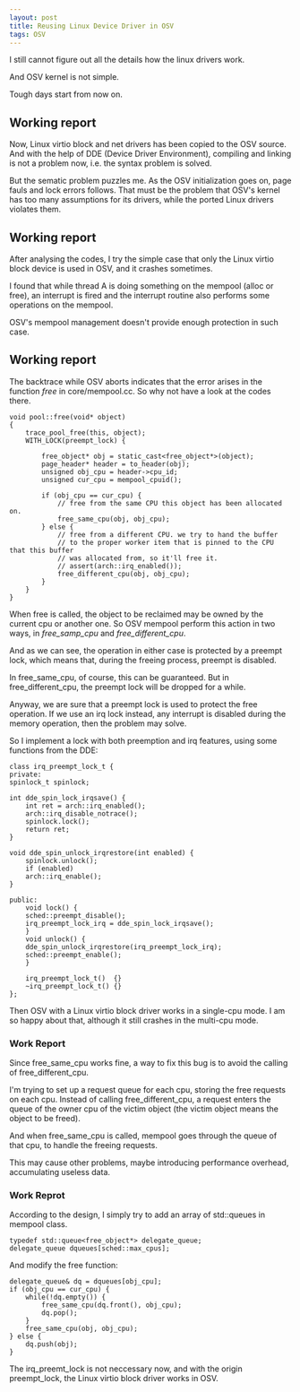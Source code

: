```yaml
---
layout: post
title: Reusing Linux Device Driver in OSV
tags: OSV
---
```


I still cannot figure out all the details how the linux drivers work.

And OSV kernel is not simple.

Tough days start from now on.

<!--more-->

## Working report ##

Now, Linux virtio block and net drivers has been copied to the OSV source. And with the help of DDE (Device Driver Environment), compiling and linking is not a problem now, i.e. the syntax problem is solved.

But the sematic problem puzzles me. As the OSV initialization goes on, page fauls and lock errors follows. That must be the problem that OSV's kernel has too many assumptions for its drivers, while the ported Linux drivers violates them.  


## Working report ##

After analysing the codes, I try the simple case that only the Linux virtio block device is used in OSV, and it crashes sometimes.

I found that while thread A is doing something on the mempool (alloc or free), an interrupt is fired and the interrupt routine also performs some operations on the mempool.

OSV's mempool management doesn't provide enough protection in such case.


## Working report ##

The backtrace while OSV aborts indicates that the error arises in the function *free* in core/mempool.cc. So why not have a look at the codes there.

	void pool::free(void* object)
	{
	    trace_pool_free(this, object);
	    WITH_LOCK(preempt_lock) {
	
	        free_object* obj = static_cast<free_object*>(object);
	        page_header* header = to_header(obj);
	        unsigned obj_cpu = header->cpu_id;
	        unsigned cur_cpu = mempool_cpuid();
	
	        if (obj_cpu == cur_cpu) {
	            // free from the same CPU this object has been allocated on.
	            free_same_cpu(obj, obj_cpu);
	        } else {
	            // free from a different CPU. we try to hand the buffer
	            // to the proper worker item that is pinned to the CPU that this buffer
	            // was allocated from, so it'll free it.
	            // assert(arch::irq_enabled());
	            free_different_cpu(obj, obj_cpu);
	        }
	    }
	}

When free is called, the object to be reclaimed may be owned by the current cpu or another one. So OSV mempool perform this action in two ways, in *free_samp_cpu* and *free_different_cpu*.

And as we can see, the operation in either case is protected by a preempt lock, which means that, during the freeing process, preempt is disabled.

In free_same_cpu, of course, this can be guaranteed. But in free_different_cpu, the preempt lock will be dropped for a while.

Anyway, we are sure that a preempt lock is used to protect the free operation. If we use an irq lock instead, any interrupt is disabled during the memory operation, then the problem may solve. 

So I implement a lock with both preemption and irq features, using some functions from the DDE:

	class irq_preempt_lock_t {
	private:
	spinlock_t spinlock;

	int dde_spin_lock_irqsave() {
	    int ret = arch::irq_enabled();
	    arch::irq_disable_notrace();
	    spinlock.lock();
	    return ret;
	}

	void dde_spin_unlock_irqrestore(int enabled) {
	    spinlock.unlock();
	    if (enabled)
		arch::irq_enable();
	}

	public:
	    void lock() {
		sched::preempt_disable();
		irq_preempt_lock_irq = dde_spin_lock_irqsave();
	    }
	    void unlock() {
		dde_spin_unlock_irqrestore(irq_preempt_lock_irq);
		sched::preempt_enable();
	    }

	    irq_preempt_lock_t()  {}
	    ~irq_preempt_lock_t() {}
	};

Then OSV with a Linux virtio block driver works in a single-cpu mode. I am so happy about that, although it still crashes in the multi-cpu mode.

### Work Report ###

Since free_same_cpu works fine, a way to fix this bug is to avoid the calling of free_different_cpu.

I'm trying to set up a request queue for each cpu, storing the free requests on each cpu. Instead of calling free_different_cpu, a request enters the queue of the owner cpu of the victim object (the victim object means the object to be freed). 

And when free_same_cpu is called, mempool goes through the queue of that cpu, to handle the freeing requests.

This may cause other problems, maybe introducing performance overhead, accumulating useless data.

### Work Reprot ###

According to the design, I simply try to add an array of std::queues in mempool class.

	typedef std::queue<free_object*> delegate_queue;
	delegate_queue dqueues[sched::max_cpus];

And modify the free function:

	delegate_queue& dq = dqueues[obj_cpu];
	if (obj_cpu == cur_cpu) {
		while(!dq.empty()) {
			free_same_cpu(dq.front(), obj_cpu);
			dq.pop();
		}
		free_same_cpu(obj, obj_cpu);
	} else {
		dq.push(obj);
	}

The irq_preemt_lock is not neccessary now, and with the origin preempt_lock, the Linux virtio block driver works in OSV.
